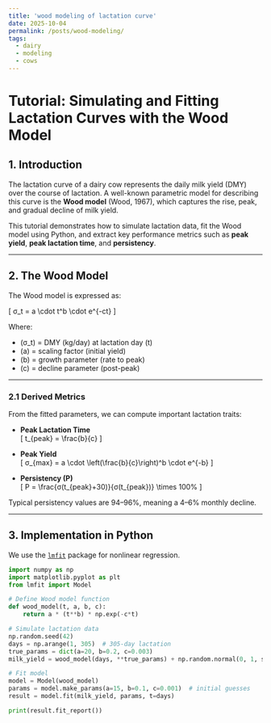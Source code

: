 ```yaml
---
title: 'wood modeling of lactation curve'
date: 2025-10-04
permalink: /posts/wood-modeling/
tags:
  - dairy
  - modeling
  - cows
---
```


# Tutorial: Simulating and Fitting Lactation Curves with the Wood Model

## 1. Introduction
The lactation curve of a dairy cow represents the daily milk yield (DMY) over the course of lactation. A well-known parametric model for describing this curve is the **Wood model** (Wood, 1967), which captures the rise, peak, and gradual decline of milk yield.  

This tutorial demonstrates how to simulate lactation data, fit the Wood model using Python, and extract key performance metrics such as **peak yield**, **peak lactation time**, and **persistency**.

---

## 2. The Wood Model

The Wood model is expressed as:

\[
σ_t = a \cdot t^b \cdot e^{-ct}
\]

Where:
- \(σ_t\) = DMY (kg/day) at lactation day \(t\)  
- \(a\) = scaling factor (initial yield)  
- \(b\) = growth parameter (rate to peak)  
- \(c\) = decline parameter (post-peak)  

---

### 2.1 Derived Metrics
From the fitted parameters, we can compute important lactation traits:

- **Peak Lactation Time**  
\[
t_{peak} = \frac{b}{c}
\]

- **Peak Yield**  
\[
σ_{max} = a \cdot \left(\frac{b}{c}\right)^b \cdot e^{-b}
\]

- **Persistency (P)**  
\[
P = \frac{σ(t_{peak}+30)}{σ(t_{peak})} \times 100\%
\]  

Typical persistency values are 94–96%, meaning a 4–6% monthly decline.

---

## 3. Implementation in Python

We use the [`lmfit`](https://lmfit.github.io/lmfit-py/) package for nonlinear regression.

```python
import numpy as np
import matplotlib.pyplot as plt
from lmfit import Model

# Define Wood model function
def wood_model(t, a, b, c):
    return a * (t**b) * np.exp(-c*t)

# Simulate lactation data
np.random.seed(42)
days = np.arange(1, 305)  # 305-day lactation
true_params = dict(a=20, b=0.2, c=0.003)
milk_yield = wood_model(days, **true_params) + np.random.normal(0, 1, size=len(days))

# Fit model
model = Model(wood_model)
params = model.make_params(a=15, b=0.1, c=0.001)  # initial guesses
result = model.fit(milk_yield, params, t=days)

print(result.fit_report())

```
